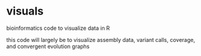 # visuals
bioinformatics code to visualize data in R


this code will largely be to visualize assembly data, variant calls, coverage, and convergent evolution graphs 
